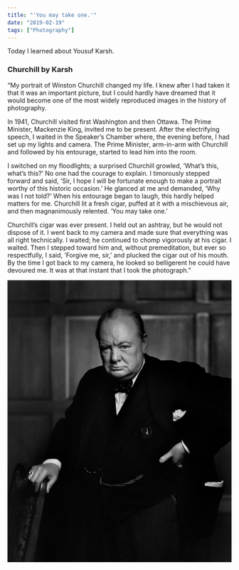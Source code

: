 ```yaml
---
title: "'You may take one.'"
date: "2019-02-19"
tags: ["Photography"]
---
```


Today I learned about Yousuf Karsh.

### Churchill by Karsh

“My portrait of Winston Churchill changed my life. I knew after I had taken it that it was an important picture, but I could hardly have dreamed that it would become one of the most widely reproduced images in the history of photography.

In 1941, Churchill visited first Washington and then Ottawa. The Prime Minister, Mackenzie King, invited me to be present. After the electrifying speech, I waited in the Speaker’s Chamber where, the evening before, I had set up my lights and camera. The Prime Minister, arm-in-arm with Churchill and followed by his entourage, started to lead him into the room.

I switched on my floodlights; a surprised Churchill growled, ‘What’s this, what’s this?’ No one had the courage to explain. I timorously stepped forward and said, ‘Sir, I hope I will be fortunate enough to make a portrait worthy of this historic occasion.’ He glanced at me and demanded, ‘Why was I not told?’ When his entourage began to laugh, this hardly helped matters for me. Churchill lit a fresh cigar, puffed at it with a mischievous air, and then magnanimously relented. ‘You may take one.’

Churchill’s cigar was ever present. I held out an ashtray, but he would not dispose of it. I went back to my camera and made sure that everything was all right technically. I waited; he continued to chomp vigorously at his cigar. I waited. Then I stepped toward him and, without premeditation, but ever so respectfully, I said, ‘Forgive me, sir,’ and plucked the cigar out of his mouth. By the time I got back to my camera, he looked so belligerent he could have devoured me. It was at that instant that I took the photograph.”

![Churchill](images/yousufKarsh_WinstonChurchill.jpg)
